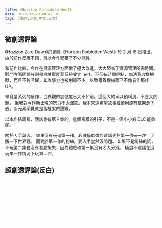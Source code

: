 ```yaml
---
title: 《Horizon Forbidden West》
date: 2022-02-28 08:47:26
tags: [動作,英文,中文,日文]
---
```

## 微劇透評論

《Hozizon Zero Dawn》的續集《Horizon Forbidden West》於 2 月 18 日推出。
由於前作反應不錯，所以今作累積了不少期待。

和前作比較，今作在資源管理方面做了極大改進，大大節省了資源管理所需時間。
戰鬥方面明顯分別是機械獸覆蓋系統被大 nerf。不但有時間限制，無法濫收機械獸，而且不夠活躍，其攻擊力也被削弱不少。以致覆蓋機械獸已不像前作那樣 OP。

畢竟是系列的續作，世界觀的震憾度已大不如前。這個大約可以預料到，不是大問題。
但我對今作新出現的勢力不太滿意。我本來還希望故事繼續用原有框架走下去。新元素感覺就是舊框架的邊緣。

以本作結局看，應該會有第三集的。這個規模的引子，不是一個小小的 DLC 能收尾。

關於入手與否。
如果沒有玩過第一作，我就極度強烈建議先把第一作玩一次，了解一下世界觀。
而對於第一作的粉絲，要入手當然沒問題。
如果不是粉絲的話，不玩第二集也沒有甚麼捐失，因為體驗和第一集沒有太大分別。
極度不建議在沒玩第一作情況下玩第二作。

## 超劇透評論(反白)

<div style="color:white">
相比起天狼星，我不理解為何舊人類不直接在火星殖民。風險會少很多。
再說，我寧願看到 Ted Faro 得到永生然後再掘起，但這個伏筆已經被收尾了。

當舊人類得到 GAIA 時，其實已經達到目的，並且立即從地球離開。
感覺純粹是因為 Tilda 想佔有 Aloy，才導致舊人類失敗。
百合愛真的很可怕呢。

我猜第三集的主角可能不再是 Aloy，而是某個新生孩子。
因為有 Apollo，世界觀應該會被大大改變。
</div>
